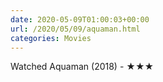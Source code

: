 ```yaml
---
date: 2020-05-09T01:00:03+00:00
url: /2020/05/09/aquaman.html
categories: Movies
---
```

Watched Aquaman (2018) - ★★★




